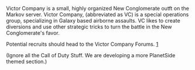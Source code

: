 Victor Company is a small, highly organized New Conglomerate outft on the Markov
server. Victor Company, (abbreviated as VC) is a special operations group,
specializing in Galaxy based airborne assaults. VC likes to create diversions
and use other strategic tricks to turn the battle in the New Conglomerate's
favor.

Potential recruits should head to the Victor Company Forums.
[1](http://www.websitetoolbox.com/tool/mb/warmongers?forum=43942)

(Ignore all the Call of Duty Stuff. We are developing a more PlanetSide themed
section.)
